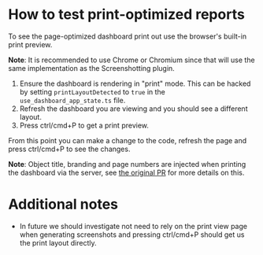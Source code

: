 # How to test print-optimized reports

To see the page-optimized dashboard print out use the browser's built-in print preview.

**Note**: It is recommended to use Chrome or Chromium since that will use the same
implementation as the Screenshotting plugin.

1. Ensure the dashboard is rendering in "print" mode. This can be hacked by
   setting `printLayoutDetected` to `true` in the `use_dashboard_app_state.ts` file.
2. Refresh the dashboard you are viewing and you should see a different layout.
3. Press ctrl/cmd+P to get a print preview.

From this point you can make a change to the code, refresh the page and press
ctrl/cmd+P to see the changes.

**Note**: Object title, branding and page numbers are injected when printing the
dashboard via the server, see [the original PR](https://github.com/elastic/kibana/pull/130546) for more details on this.

# Additional notes

* In future we should investigate not need to rely on the print view
  page when generating screenshots and pressing ctrl/cmd+P should get us the print
  layout directly.